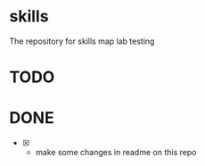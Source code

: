 # skills
The repository for skills map lab testing

# TODO 
 
# DONE

- [X] - make some changes in readme on this repo
